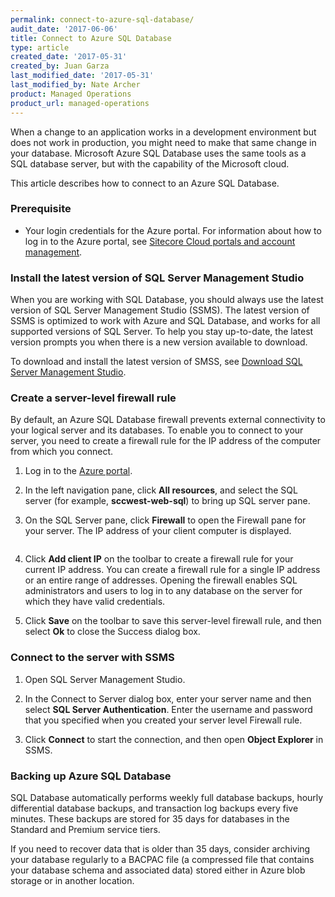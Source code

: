 ```yaml
---
permalink: connect-to-azure-sql-database/
audit_date: '2017-06-06'
title: Connect to Azure SQL Database
type: article
created_date: '2017-05-31'
created_by: Juan Garza
last_modified_date: '2017-05-31'
last_modified_by: Nate Archer
product: Managed Operations
product_url: managed-operations
---
```


When a change to an application works in a development environment but does not work in production, you might need to make that same change in your database. Microsoft Azure SQL Database uses the same tools as a SQL database server, but with the capability of the Microsoft cloud. 

This article describes how to connect to an Azure SQL Database.

### Prerequisite

- Your login credentials for the Azure portal. For information about how to log in to the Azure portal, see [Sitecore Cloud portals and account management](/how-to/sitecore-cloud-portals-and-account-management/).

### Install the latest version of SQL Server Management Studio

When you are working with SQL Database, you should always use the latest version of SQL Server Management Studio (SSMS). The latest version of SSMS is optimized to work with Azure and SQL Database, and works for all supported versions of SQL Server. To help you stay up-to-date, the latest version prompts you when there is a new version available to download. 

To download and install the latest version of SMSS, see [Download SQL Server Management Studio](https://docs.microsoft.com/en-us/sql/ssms/download-sql-server-management-studio-ssms).

### Create a server-level firewall rule

By default, an Azure SQL Database firewall prevents external connectivity to your logical server and its databases. To enable you to connect to your server, you need to create a firewall rule for the IP address of the computer from which you connect.

1. Log in to the [Azure portal](https://portal.azure.com/).

2. In the left navigation pane, click **All resources**, and select the SQL server (for example, **sccwest-web-sql**) to bring up SQL server pane.

3. On the SQL Server pane, click **Firewall** to open the Firewall pane for your server. The IP address of your client computer is displayed.

    <img src="{% asset_path managed-operations/connect-to-azure-sql/firewall-ip.png %}" alt="" />  

4. Click **Add client IP** on the toolbar to create a firewall rule for your current IP address. You can create a firewall rule for a single IP address or an entire range of addresses. Opening the firewall enables SQL administrators and users to log in to any database on the server for which they have valid credentials.

5. Click **Save** on the toolbar to save this server-level firewall rule, and then select **Ok** to close the Success dialog box.

### Connect to the server with SSMS

1. Open SQL Server Management Studio.

2. In the Connect to Server dialog box, enter your server name and then select **SQL Server Authentication**. Enter the username and password that you specified when you created your server level Firewall rule.

3. Click **Connect** to start the connection, and then open **Object Explorer** in SSMS.

### Backing up Azure SQL Database

SQL Database automatically performs weekly full database backups, hourly differential
database backups, and transaction log backups every five minutes. These backups are
stored for 35 days for databases in the Standard and Premium service tiers.

If you need to recover data that is older than 35 days, consider archiving your database
regularly to a BACPAC file (a compressed file that contains your database schema and
associated data) stored either in Azure blob storage or in another location.
